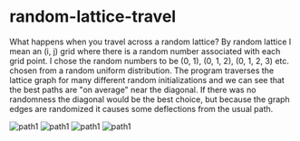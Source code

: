 # random-lattice-travel
What happens when you travel across a random lattice? By random lattice I mean an (i, j) grid where there is a random number associated with each grid point. I chose the random numbers to be (0, 1), (0, 1, 2), (0, 1, 2, 3) etc. chosen from a random uniform distribution. The program traverses the lattice graph for many different random initializations and we can see that the best paths are "on average" near the diagonal. If there was no randomness the diagonal would be the best choice, but because the graph edges are randomized it causes some deflections from the usual path.


![path1](images/histogram_and_path1.png)
![path1](images/histogram_and_path2.png)
![path1](images/histogram_and_path3.png)
![path1](images/histogram_and_path4.png)

